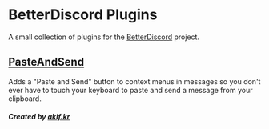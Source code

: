 # BetterDiscord Plugins

A small collection of plugins for the [BetterDiscord](https://betterdiscord.app/) project.

## [PasteAndSend](https://github.com/ak-tr/BetterDiscordPlugins/tree/master/Plugins/PasteAndSend)

Adds a "Paste and Send" button to context menus in messages so you don't ever have to touch your keyboard to paste and send a message from your clipboard.

##### Created by [akif.kr](https://akif.kr)
